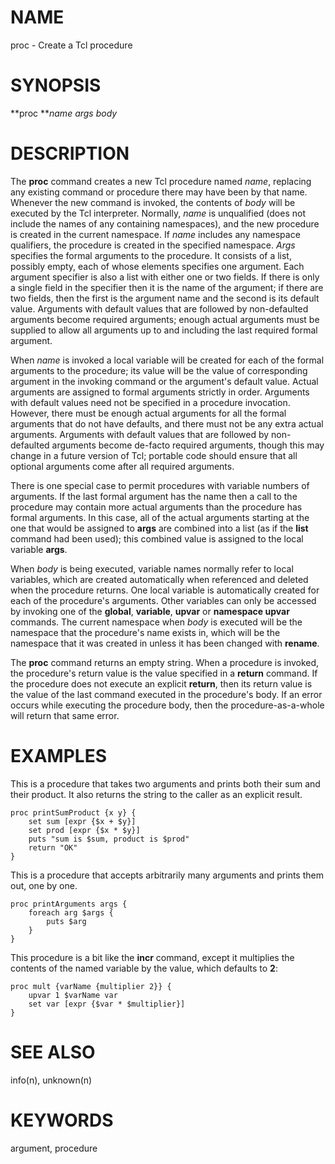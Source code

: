 # NAME

proc - Create a Tcl procedure

# SYNOPSIS

**proc ***name args body*

# DESCRIPTION

The **proc** command creates a new Tcl procedure named *name*, replacing
any existing command or procedure there may have been by that name.
Whenever the new command is invoked, the contents of *body* will be
executed by the Tcl interpreter. Normally, *name* is unqualified (does
not include the names of any containing namespaces), and the new
procedure is created in the current namespace. If *name* includes any
namespace qualifiers, the procedure is created in the specified
namespace. *Args* specifies the formal arguments to the procedure. It
consists of a list, possibly empty, each of whose elements specifies one
argument. Each argument specifier is also a list with either one or two
fields. If there is only a single field in the specifier then it is the
name of the argument; if there are two fields, then the first is the
argument name and the second is its default value. Arguments with
default values that are followed by non-defaulted arguments become
required arguments; enough actual arguments must be supplied to allow
all arguments up to and including the last required formal argument.

When *name* is invoked a local variable will be created for each of the
formal arguments to the procedure; its value will be the value of
corresponding argument in the invoking command or the argument\'s
default value. Actual arguments are assigned to formal arguments
strictly in order. Arguments with default values need not be specified
in a procedure invocation. However, there must be enough actual
arguments for all the formal arguments that do not have defaults, and
there must not be any extra actual arguments. Arguments with default
values that are followed by non-defaulted arguments become de-facto
required arguments, though this may change in a future version of Tcl;
portable code should ensure that all optional arguments come after all
required arguments.

There is one special case to permit procedures with variable numbers of
arguments. If the last formal argument has the name then a call to the
procedure may contain more actual arguments than the procedure has
formal arguments. In this case, all of the actual arguments starting at
the one that would be assigned to **args** are combined into a list (as
if the **list** command had been used); this combined value is assigned
to the local variable **args**.

When *body* is being executed, variable names normally refer to local
variables, which are created automatically when referenced and deleted
when the procedure returns. One local variable is automatically created
for each of the procedure\'s arguments. Other variables can only be
accessed by invoking one of the **global**, **variable**, **upvar** or
**namespace upvar** commands. The current namespace when *body* is
executed will be the namespace that the procedure\'s name exists in,
which will be the namespace that it was created in unless it has been
changed with **rename**.

The **proc** command returns an empty string. When a procedure is
invoked, the procedure\'s return value is the value specified in a
**return** command. If the procedure does not execute an explicit
**return**, then its return value is the value of the last command
executed in the procedure\'s body. If an error occurs while executing
the procedure body, then the procedure-as-a-whole will return that same
error.

# EXAMPLES

This is a procedure that takes two arguments and prints both their sum
and their product. It also returns the string to the caller as an
explicit result.

    proc printSumProduct {x y} {
        set sum [expr {$x + $y}]
        set prod [expr {$x * $y}]
        puts "sum is $sum, product is $prod"
        return "OK"
    }

This is a procedure that accepts arbitrarily many arguments and prints
them out, one by one.

    proc printArguments args {
        foreach arg $args {
            puts $arg
        }
    }

This procedure is a bit like the **incr** command, except it multiplies
the contents of the named variable by the value, which defaults to
**2**:

    proc mult {varName {multiplier 2}} {
        upvar 1 $varName var
        set var [expr {$var * $multiplier}]
    }

# SEE ALSO

info(n), unknown(n)

# KEYWORDS

argument, procedure

<!---
Copyright (c) 1993 The Regents of the University of California
Copyright (c) 1994-1996 Sun Microsystems, Inc
-->

